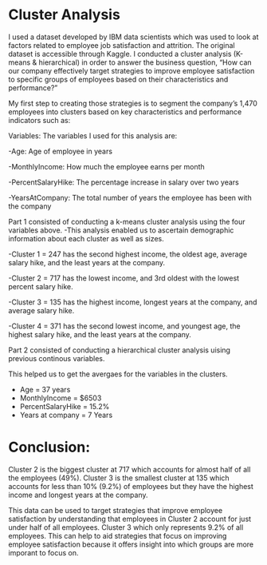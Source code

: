 # Cluster Analysis 


 I used a dataset developed by IBM data scientists which was used to look at factors related to employee job satisfaction and attrition. The original dataset is accessible through Kaggle. I conducted a cluster analysis (K-means & hierarchical) in order to answer the business question,  “How can our 
 company effectively target strategies to improve employee satisfaction to specific groups of 
 employees based on their characteristics and performance?”
 


My first step to creating those strategies is to segment the company’s 1,470 employees into clusters based on key characteristics and performance indicators such as:

 Variables: The variables I used for this analysis are:
 
 -Age: Age of employee in years
 
 -MonthlyIncome: How much the employee earns per month
 
 -PercentSalaryHike: The percentage increase in salary over two years
 
 -YearsAtCompany: The total number of years the employee has been with the company
 
Part 1 consisted of conducting a k-means cluster analysis using the four variables above.
 -This analysis enabled us to ascertain demographic information about each cluster as well as sizes.
 
 -Cluster 1 = 247 has the second highest income, the oldest age, average salary hike, and the least years at the company.
 
 -Cluster 2 = 717 has the lowest income, and 3rd oldest with the lowest percent salary hike.
 
 -Cluster 3 = 135 has the highest income, longest years at the company, and average salary hike.
 
 -Cluster 4 = 371 has the second lowest income, and youngest age, the highest salary hike, and the least years at the company.

Part 2 consisted of conducting a hierarchical cluster analysis uising previous continous variables.

 This helped us to get the avergaes for the variables in the clusters.
 
 - Age = 37 years
 - MonthlyIncome = $6503
 - PercentSalaryHike = 15.2%
 - Years at company = 7 Years
 
# Conclusion:
Cluster 2 is the biggest cluster at 717 which accounts for almost half of all the employees (49%). Cluster 3 is the smallest cluster at 135 which accounts for less than 10% (9.2%) of employees but they have the highest income and longest years at the company.

This data can be used to target strategies that improve employee satisfaction by understanding that employees in Cluster 2 account for just under half of all employees. Cluster 3 which only represents 9.2% of all employees.  This can help to aid strategies that focus on improving employee satisfaction because it offers insight into which groups are more imporant to focus on.




